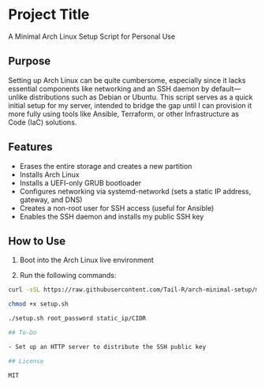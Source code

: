 # Project Title

A Minimal Arch Linux Setup Script for Personal Use

## Purpose

Setting up Arch Linux can be quite cumbersome, especially since it lacks essential components like networking and an SSH daemon by default—unlike distributions such as Debian or Ubuntu. This script serves as a quick initial setup for my server, intended to bridge the gap until I can provision it more fully using tools like Ansible, Terraform, or other Infrastructure as Code (IaC) solutions.

## Features

- Erases the entire storage and creates a new partition
- Installs Arch Linux
- Installs a UEFI-only GRUB bootloader
- Configures networking via systemd-networkd (sets a static IP address, gateway, and DNS)
- Creates a non-root user for SSH access (useful for Ansible)
- Enables the SSH daemon and installs my public SSH key

## How to Use

1. Boot into the Arch Linux live environment

2. Run the following commands:
```bash
curl -sSL https://raw.githubusercontent.com/Tail-R/arch-minimal-setup/main/setup.sh -o setup.sh

chmod +x setup.sh

./setup.sh root_password static_ip/CIDR

## To-Do

- Set up an HTTP server to distribute the SSH public key

## License

MIT